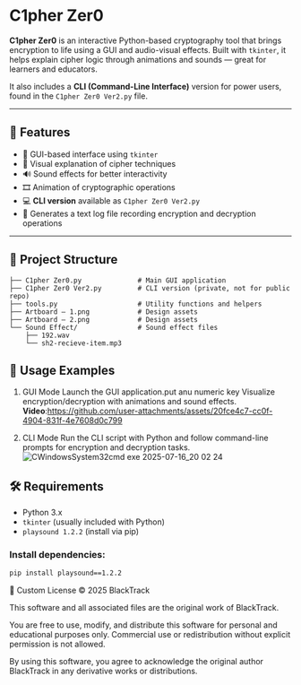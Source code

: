 # C1pher Zer0

**C1pher Zer0** is an interactive Python-based cryptography tool that brings encryption to life using a GUI and audio-visual effects. Built with `tkinter`, it helps explain cipher logic through animations and sounds — great for learners and educators.

It also includes a **CLI (Command-Line Interface)** version for power users, found in the `C1pher Zer0 Ver2.py` file.

---

## 🌟 Features

- 🎨 GUI-based interface using `tkinter`
- 🔐 Visual explanation of cipher techniques
- 🔊 Sound effects for better interactivity
- 🎞️ Animation of cryptographic operations
- 💻 **CLI version** available as `C1pher Zer0 Ver2.py`
- 📝 Generates a text log file recording encryption and decryption operations
---

## 📂 Project Structure
```C1pher Zer0/
├── C1pher Zer0.py              # Main GUI application
├── C1pher Zer0 Ver2.py         # CLI version (private, not for public repo)
├── tools.py                    # Utility functions and helpers
├── Artboard – 1.png            # Design assets
├── Artboard – 2.png            # Design assets
└── Sound Effect/               # Sound effect files
    ├── 192.wav                 
    └── sh2-recieve-item.mp3
```

## 📖 Usage Examples
1. GUI Mode
  Launch the GUI application.put anu numeric key
  Visualize encryption/decryption with animations and sound effects.
  **Video**:https://github.com/user-attachments/assets/20fce4c7-cc0f-4904-831f-4e7608d0c799

2. CLI Mode
  Run the CLI script with Python and follow command-line prompts for encryption and decryption tasks.
  ![CWindowsSystem32cmd exe  2025-07-16_20 02 24](https://github.com/user-attachments/assets/bf2dfda3-af6f-4068-9b67-3a62e091cf2a)




## 🛠️ Requirements

- Python 3.x
- `tkinter` (usually included with Python)
- `playsound 1.2.2` (install via pip)

### Install dependencies:

```bash
pip install playsound==1.2.2
```


📄 Custom License
© 2025 BlackTrack

This software and all associated files are the original work of BlackTrack.

You are free to use, modify, and distribute this software for personal and educational purposes only.
Commercial use or redistribution without explicit permission is not allowed.

By using this software, you agree to acknowledge the original author BlackTrack in any derivative works or distributions.

